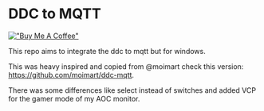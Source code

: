 #  DDC to MQTT

[!["Buy Me A Coffee"](https://www.buymeacoffee.com/assets/img/custom_images/orange_img.png)](https://buymeacoffee.com/rodrigosivf)

This repo aims to integrate the ddc to mqtt but for windows.

This was heavy inspired and copied from @moimart check this version: https://github.com/moimart/ddc-mqtt.

There was some differences like select instead of switches and added VCP for the gamer mode of my AOC monitor.
